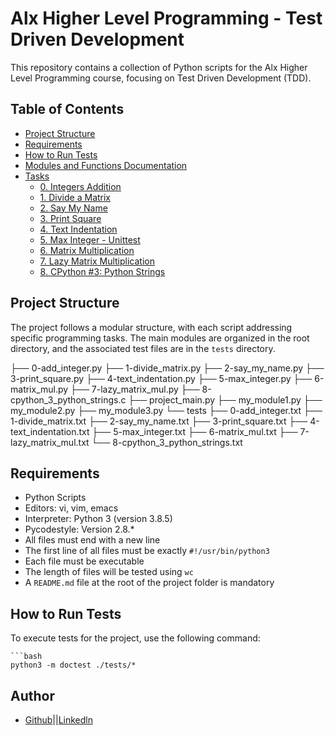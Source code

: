 # Alx Higher Level Programming - Test Driven Development

This repository contains a collection of Python scripts for the Alx Higher Level Programming course, focusing on Test Driven Development (TDD).

## Table of Contents
- [Project Structure](#project-structure)
- [Requirements](#requirements)
- [How to Run Tests](#how-to-run-tests)
- [Modules and Functions Documentation](#modules-and-functions-documentation)
- [Tasks](#tasks)
  - [0. Integers Addition](#0-integers-addition)
  - [1. Divide a Matrix](#1-divide-a-matrix)
  - [2. Say My Name](#2-say-my-name)
  - [3. Print Square](#3-print-square)
  - [4. Text Indentation](#4-text-indentation)
  - [5. Max Integer - Unittest](#5-max-integer---unittest)
  - [6. Matrix Multiplication](#6-matrix-multiplication)
  - [7. Lazy Matrix Multiplication](#7-lazy-matrix-multiplication)
  - [8. CPython #3: Python Strings](#8-cpython-3-python-strings)

## Project Structure

The project follows a modular structure, with each script addressing specific programming tasks. The main modules are organized in the root directory, and the associated test files are in the `tests` directory.

├── 0-add_integer.py
├── 1-divide_matrix.py
├── 2-say_my_name.py
├── 3-print_square.py
├── 4-text_indentation.py
├── 5-max_integer.py
├── 6-matrix_mul.py
├── 7-lazy_matrix_mul.py
├── 8-cpython_3_python_strings.c
├── project_main.py
├── my_module1.py
├── my_module2.py
├── my_module3.py
└── tests
├── 0-add_integer.txt
├── 1-divide_matrix.txt
├── 2-say_my_name.txt
├── 3-print_square.txt
├── 4-text_indentation.txt
├── 5-max_integer.txt
├── 6-matrix_mul.txt
├── 7-lazy_matrix_mul.txt
└── 8-cpython_3_python_strings.txt


## Requirements

- Python Scripts
- Editors: vi, vim, emacs
- Interpreter: Python 3 (version 3.8.5)
- Pycodestyle: Version 2.8.*
- All files must end with a new line
- The first line of all files must be exactly `#!/usr/bin/python3`
- Each file must be executable
- The length of files will be tested using `wc`
- A `README.md` file at the root of the project folder is mandatory

## How to Run Tests

To execute tests for the project, use the following command:

	```bash
	python3 -m doctest ./tests/*

## Author
- [Github](https://github.com/uwen-godwin)||[Linkedln](https://www.linkedin.com/in/godwin-uwen-551b73243/)
